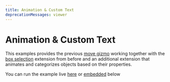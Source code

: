 ```yaml
---
title: Animation & Custom Text
deprecationMessages: viewer
---
```


<Banner />

# Animation & Custom Text

This examples provides the previous [move gizmo](/viewer/object-manipulation-example.md) working together with the [box selection](/viewer/box-selection-example.md) extension from before and an additional extension that animates and categorizes objects based on their properties.

You can run the example live [here](https://stackblitz.com/edit/speckle-animation-text?file=index.html) or <VueCustomTooltip label="Embedding works only on chromium based browsers"><ins>embedded</ins></VueCustomTooltip> below

<Stackblitz projectId='speckle-animation-text' :embedOptions="{ 
    height: 500,
    openFile: 'src/main.ts',
    view: 'preview',
    hideExplorer: true,
    hideNavigation: true }" 
/>
